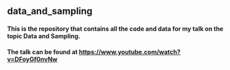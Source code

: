 ## data_and_sampling
#### This is the repository that contains all the code and data for my talk on the topic Data and Sampling.
#### The talk can be found at https://www.youtube.com/watch?v=DFoyGf0nvNw
